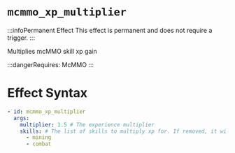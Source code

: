 # `mcmmo_xp_multiplier`
:::infoPermanent Effect
This effect is permanent and does not require a trigger.
:::

Multiplies mcMMO skill xp gain

:::dangerRequires:
McMMO
:::

# Effect Syntax
```yaml
- id: mcmmo_xp_multiplier
  args:
    multiplier: 1.5 # The experience multiplier
    skills: # The list of skills to multiply xp for. If removed, it will multiply all skills.
      - mining
      - combat 
```
